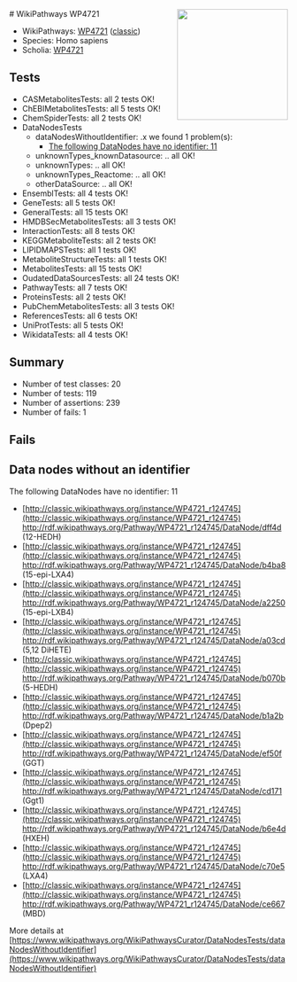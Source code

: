 <img style="float: right; width: 200px" src="https://upload.wikimedia.org/wikipedia/commons/thumb/8/83/Wplogo_with_text_500.png/640px-Wplogo_with_text_500.png" />
# WikiPathways WP4721

* WikiPathways: [WP4721](https://wikipathways.org/pathways/WP4721) ([classic](https://classic.wikipathways.org/instance/WP4721))
* Species: Homo sapiens
* Scholia: [WP4721](https://scholia.toolforge.org/wikipathways/WP4721)
## Tests
* CASMetabolitesTests: all 2 tests OK!
* ChEBIMetabolitesTests: all 5 tests OK!
* ChemSpiderTests: all 2 tests OK!
* DataNodesTests
    * dataNodesWithoutIdentifier: .x we found 1 problem(s):
        * [The following DataNodes have no identifier: 11](#8792c491)
    * unknownTypes_knownDatasource: .. all OK!
    * unknownTypes: .. all OK!
    * unknownTypes_Reactome: .. all OK!
    * otherDataSource: .. all OK!
* EnsemblTests: all 4 tests OK!
* GeneTests: all 5 tests OK!
* GeneralTests: all 15 tests OK!
* HMDBSecMetabolitesTests: all 3 tests OK!
* InteractionTests: all 8 tests OK!
* KEGGMetaboliteTests: all 2 tests OK!
* LIPIDMAPSTests: all 1 tests OK!
* MetaboliteStructureTests: all 1 tests OK!
* MetabolitesTests: all 15 tests OK!
* OudatedDataSourcesTests: all 24 tests OK!
* PathwayTests: all 7 tests OK!
* ProteinsTests: all 2 tests OK!
* PubChemMetabolitesTests: all 3 tests OK!
* ReferencesTests: all 6 tests OK!
* UniProtTests: all 5 tests OK!
* WikidataTests: all 4 tests OK!


## Summary

* Number of test classes: 20
* Number of tests: 119
* Number of assertions: 239
* Number of fails: 1

## Fails

<a name="8792c491" />

## Data nodes without an identifier

The following DataNodes have no identifier: 11

* [http://classic.wikipathways.org/instance/WP4721_r124745](http://classic.wikipathways.org/instance/WP4721_r124745) http://rdf.wikipathways.org/Pathway/WP4721_r124745/DataNode/dff4d (12-HEDH)
* [http://classic.wikipathways.org/instance/WP4721_r124745](http://classic.wikipathways.org/instance/WP4721_r124745) http://rdf.wikipathways.org/Pathway/WP4721_r124745/DataNode/b4ba8 (15-epi-LXA4)
* [http://classic.wikipathways.org/instance/WP4721_r124745](http://classic.wikipathways.org/instance/WP4721_r124745) http://rdf.wikipathways.org/Pathway/WP4721_r124745/DataNode/a2250 (15-epi-LXB4)
* [http://classic.wikipathways.org/instance/WP4721_r124745](http://classic.wikipathways.org/instance/WP4721_r124745) http://rdf.wikipathways.org/Pathway/WP4721_r124745/DataNode/a03cd (5,12 DiHETE)
* [http://classic.wikipathways.org/instance/WP4721_r124745](http://classic.wikipathways.org/instance/WP4721_r124745) http://rdf.wikipathways.org/Pathway/WP4721_r124745/DataNode/b070b (5-HEDH)
* [http://classic.wikipathways.org/instance/WP4721_r124745](http://classic.wikipathways.org/instance/WP4721_r124745) http://rdf.wikipathways.org/Pathway/WP4721_r124745/DataNode/b1a2b (Dpep2)
* [http://classic.wikipathways.org/instance/WP4721_r124745](http://classic.wikipathways.org/instance/WP4721_r124745) http://rdf.wikipathways.org/Pathway/WP4721_r124745/DataNode/ef50f (GGT)
* [http://classic.wikipathways.org/instance/WP4721_r124745](http://classic.wikipathways.org/instance/WP4721_r124745) http://rdf.wikipathways.org/Pathway/WP4721_r124745/DataNode/cd171 (Ggt1)
* [http://classic.wikipathways.org/instance/WP4721_r124745](http://classic.wikipathways.org/instance/WP4721_r124745) http://rdf.wikipathways.org/Pathway/WP4721_r124745/DataNode/b6e4d (HXEH)
* [http://classic.wikipathways.org/instance/WP4721_r124745](http://classic.wikipathways.org/instance/WP4721_r124745) http://rdf.wikipathways.org/Pathway/WP4721_r124745/DataNode/c70e5 (LXA4)
* [http://classic.wikipathways.org/instance/WP4721_r124745](http://classic.wikipathways.org/instance/WP4721_r124745) http://rdf.wikipathways.org/Pathway/WP4721_r124745/DataNode/ce667 (MBD)


More details at [https://www.wikipathways.org/WikiPathwaysCurator/DataNodesTests/dataNodesWithoutIdentifier](https://www.wikipathways.org/WikiPathwaysCurator/DataNodesTests/dataNodesWithoutIdentifier)

